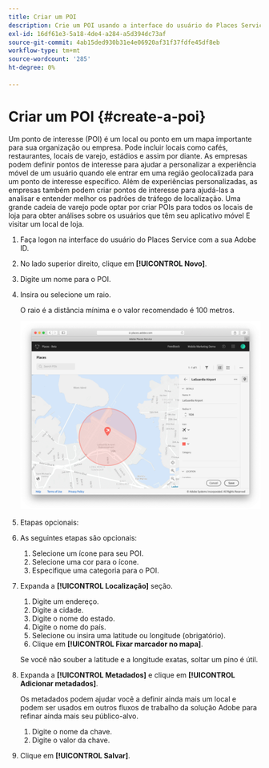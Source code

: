 ```yaml
---
title: Criar um POI
description: Crie um POI usando a interface do usuário do Places Service.
exl-id: 16df61e3-5a18-4de4-a284-a5d394dc73af
source-git-commit: 4ab15ded930b31e4e06920af31f37fdfe45df8eb
workflow-type: tm+mt
source-wordcount: '285'
ht-degree: 0%

---
```


# Criar um POI {#create-a-poi}

Um ponto de interesse (POI) é um local ou ponto em um mapa importante para sua organização ou empresa. Pode incluir locais como cafés, restaurantes, locais de varejo, estádios e assim por diante. As empresas podem definir pontos de interesse para ajudar a personalizar a experiência móvel de um usuário quando ele entrar em uma região geolocalizada para um ponto de interesse específico. Além de experiências personalizadas, as empresas também podem criar pontos de interesse para ajudá-las a analisar e entender melhor os padrões de tráfego de localização. Uma grande cadeia de varejo pode optar por criar POIs para todos os locais de loja para obter análises sobre os usuários que têm seu aplicativo móvel E visitar um local de loja.

1. Faça logon na interface do usuário do Places Service com a sua Adobe ID.
1. No lado superior direito, clique em **[!UICONTROL Novo]**.
1. Digite um nome para o POI.
1. Insira ou selecione um raio.

   O raio é a distância mínima e o valor recomendado é 100 metros.

   ![definir um POI](/help/assets/define_poi.png)

1. Etapas opcionais:
1. As seguintes etapas são opcionais:

   1. Selecione um ícone para seu POI.
   1. Selecione uma cor para o ícone.
   1. Especifique uma categoria para o POI.

1. Expanda a **[!UICONTROL Localização]** seção.

   1. Digite um endereço.
   1. Digite a cidade.
   1. Digite o nome do estado.
   1. Digite o nome do país.
   1. Selecione ou insira uma latitude ou longitude (obrigatório).
   1. Clique em **[!UICONTROL Fixar marcador no mapa]**.

   Se você não souber a latitude e a longitude exatas, soltar um pino é útil.

1. Expanda a **[!UICONTROL Metadados]** e clique em **[!UICONTROL Adicionar metadados]**.

   Os metadados podem ajudar você a definir ainda mais um local e podem ser usados em outros fluxos de trabalho da solução Adobe para refinar ainda mais seu público-alvo.

   1. Digite o nome da chave.
   1. Digite o valor da chave.

1. Clique em **[!UICONTROL Salvar]**.
